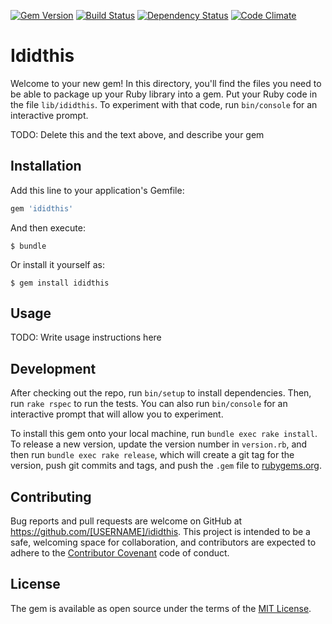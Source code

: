 [![Gem Version](https://badge.fury.io/rb/ididthis.svg)](http://badge.fury.io/rb/ididthis)
[![Build Status](https://travis-ci.org/duckpuppy/ididthis.svg)](https://travis-ci.org/duckpuppy/ididthis)
[![Dependency Status](https://gemnasium.com/duckpuppy/ididthis.svg)](https://gemnasium.com/duckpuppy/ididthis)
[![Code Climate](https://codeclimate.com/github/duckpuppy/ididthis/badges/gpa.svg)](https://codeclimate.com/github/duckpuppy/ididthis)

# Ididthis

Welcome to your new gem! In this directory, you'll find the files you need to be able to package up your Ruby library into a gem. Put your Ruby code in the file `lib/ididthis`. To experiment with that code, run `bin/console` for an interactive prompt.

TODO: Delete this and the text above, and describe your gem

## Installation

Add this line to your application's Gemfile:

```ruby
gem 'ididthis'
```

And then execute:

    $ bundle

Or install it yourself as:

    $ gem install ididthis

## Usage

TODO: Write usage instructions here

## Development

After checking out the repo, run `bin/setup` to install dependencies. Then, run `rake rspec` to run the tests. You can also run `bin/console` for an interactive prompt that will allow you to experiment.

To install this gem onto your local machine, run `bundle exec rake install`. To release a new version, update the version number in `version.rb`, and then run `bundle exec rake release`, which will create a git tag for the version, push git commits and tags, and push the `.gem` file to [rubygems.org](https://rubygems.org).

## Contributing

Bug reports and pull requests are welcome on GitHub at https://github.com/[USERNAME]/ididthis. This project is intended to be a safe, welcoming space for collaboration, and contributors are expected to adhere to the [Contributor Covenant](contributor-covenant.org) code of conduct.


## License

The gem is available as open source under the terms of the [MIT License](http://opensource.org/licenses/MIT).

